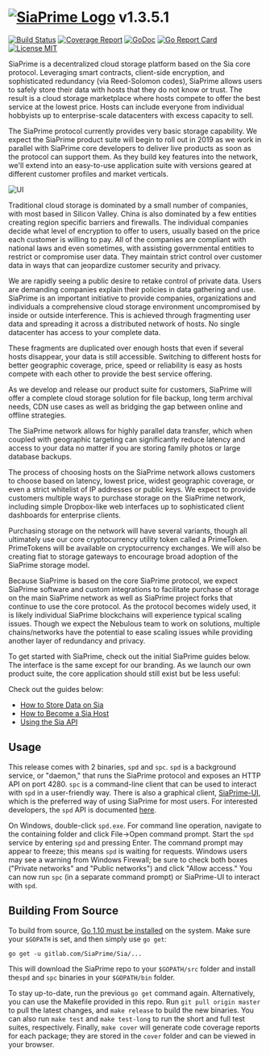 # [![SiaPrime Logo](https://siaprime.net/imagestore/primelogo_cb_256x256.png)](http://siaprime.net) v1.3.5.1

[![Build Status](https://gitlab.com/SiaPrime/Sia/badges/master/build.svg)](https://gitlab.com/SiaPrime/Sia/commits/master)
[![Coverage Report](https://gitlab.com/SiaPrime/Sia/badges/master/coverage.svg)](https://gitlab.com/SiaPrime/Sia/commits/master)
[![GoDoc](https://godoc.org/gitlab.com/SiaPrime/Sia?status.svg)](https://godoc.org/gitlab.com/SiaPrime/Sia)
[![Go Report Card](https://goreportcard.com/badge/gitlab.com/SiaPrime/Sia)](https://goreportcard.com/report/gitlab.com/SiaPrime/Sia)
[![License MIT](https://img.shields.io/badge/License-MIT-brightgreen.svg)](https://img.shields.io/badge/License-MIT-brightgreen.svg)

SiaPrime is a decentralized cloud storage platform based on the Sia core 
protocol. Leveraging smart contracts, client-side encryption, and sophisticated
redundancy (via Reed-Solomon codes), SiaPrime allows users to safely store their 
data with hosts that they do not know or trust. The result is a cloud storage 
marketplace where hosts compete to offer the best service at the lowest price. 
Hosts can include everyone from individual hobbyists up to enterprise-scale 
datacenters with excess capacity to sell. 

The SiaPrime protocol currently provides very basic storage capability. We expect
the SiaPrime product suite will begin to roll out in 2019 as we work in parallel
with SiaPrime core developers to deliver live products as soon as the protocol can 
support them. As they build key features into the network, we'll extend
into an easy-to-use application suite with versions geared at different
customer profiles and market verticals.

![UI](https://gitlab.com/SiaPrime/Sia/blob/master/doc/assets/prime_wallet.png)

Traditional cloud storage is dominated by a small number of companies, with
most based in Silicon Valley. China is also dominated by a few entities
creating region specific barriers and firewalls. The individual companies
decide what level of encryption to offer to users, usually based on the price
each customer is willing to pay. All of the companies are compliant with
national laws and even sometimes, with assisting governmental entities to
restrict or compromise user data. They maintain strict control over customer
data in ways that can jeopardize customer security and privacy.

We are rapidly seeing a public desire to retake control of private data.
Users are demanding companies explain their policies in data gathering and use.
SiaPrime is an important initiative to provide companies, organizations and 
individuals a comprehensive cloud storage environment uncompromised by inside 
or outside interference. This is achieved through fragmenting user data and 
spreading it across a distributed network of hosts. No single datacenter has 
access to your complete data.

These fragments are duplicated over enough hosts that even if several hosts 
disappear, your data is still accessible. Switching to different hosts for 
better geographic coverage, price, speed or reliability is easy as hosts 
compete with each other to provide the best service offering. 

As we develop and release our product suite for customers, SiaPrime will 
offer a complete cloud storage solution for file backup, long term archival 
needs, CDN use cases as well as bridging the gap between online and offline 
strategies. 

The SiaPrime network allows for highly parallel data transfer, which when 
coupled with geographic targeting can significantly reduce latency and access 
to your data no matter if you are storing family photos or large database 
backups.


The process of choosing hosts on the SiaPrime network allows customers to 
choose based on latency, lowest price, widest geographic coverage, or even a 
strict whitelist of IP addresses or public keys. We expect to provide customers 
multiple ways to purchase storage on the SiaPrime network, including simple 
Dropbox-like web interfaces up to sophisticated client dashboards for 
enterprise clients.

Purchasing storage on the network will have several variants, though all 
ultimately use our core cryptocurrency utility token called a PrimeToken. 
PrimeTokens will be available on cryptocurrency exchanges. We will also be 
creating fiat to storage gateways to encourage broad adoption of the SiaPrime 
storage model. 

Because SiaPrime is based on the core SiaPrime protocol, we expect SiaPrime software 
and custom integrations to  facilitate purchase of storage on the main SiaPrime 
network as well as SiaPrime project forks that continue to use the core protocol. As 
the protocol becomes widely used, it is likely individual SiaPrime blockchains will 
experience typical scaling issues. Though we expect the Nebulous team to work 
on solutions, multiple chains/networks have the potential to ease scaling 
issues while providing another layer of redundancy and privacy. 


To get started with SiaPrime, check out the initial SiaPrime guides below. The 
interface is the same except for our branding. As we launch our own product 
suite, the core application should still exist but be less useful:

Check out the guides below:

- [How to Store Data on Sia](https://blog.sia.tech/getting-started-with-private-decentralized-cloud-storage-c9565dc8c854)
- [How to Become a Sia Host](https://blog.sia.tech/how-to-run-a-host-on-sia-2159ebc4725)
- [Using the Sia API](https://blog.sia.tech/api-quickstart-guide-f1d160c05235)


Usage
-----
This release comes with 2 binaries, `spd` and `spc`. `spd` is a background
service, or "daemon," that runs the SiaPrime protocol and exposes an HTTP API on
port 4280. `spc` is a command-line client that can be used to interact with
`spd` in a user-friendly way. There is also a graphical client, [SiaPrime-UI](https://gitlab.com/SiaPrime/SiaPrime-UI), 
which is the preferred way of using SiaPrime for most users. For interested 
developers, the `spd` API is documented [here](doc/API.md).

On Windows, double-click `spd.exe`. For command line operation, navigate to the
containing folder and click File->Open command prompt. Start the `spd` service 
by entering `spd` and pressing Enter. The command prompt may appear to freeze; 
this means `spd` is waiting for requests. Windows users may see a warning from 
Windows Firewall; be sure to check both boxes ("Private networks" and "Public 
networks") and click "Allow access." You can now run `spc` (in a separate command
prompt) or SiaPrime-UI to interact with `spd`. 

Building From Source
--------------------

To build from source, [Go 1.10 must be installed](https://golang.org/doc/install)
on the system. Make sure your `$GOPATH` is set, and then simply use `go get`:

```
go get -u gitlab.com/SiaPrime/Sia/...
```

This will download the SiaPrime repo to your `$GOPATH/src` folder and install 
the`spd` and `spc` binaries in your `$GOPATH/bin` folder.

To stay up-to-date, run the previous `go get` command again. Alternatively, you
can use the Makefile provided in this repo. Run `git pull origin master` to
pull the latest changes, and `make release` to build the new binaries. You
can also run `make test` and `make test-long` to run the short and full test
suites, respectively. Finally, `make cover` will generate code coverage reports
for each package; they are stored in the `cover` folder and can be viewed in
your browser.
